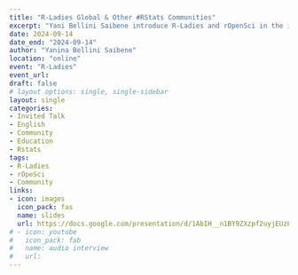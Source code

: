 ```yaml
---
title: "R-Ladies Global & Other #RStats Communities"
excerpt: "Yani Bellini Saibene introduce R-Ladies and rOpenSci in the inagural event of R-Ladies Kumasi & Cape Coast in Ghana"
date: 2024-09-14
date_end: "2024-09-14"
author: "Yanina Bellini Saibene"
location: "online"
event: "R-Ladies"
event_url: 
draft: false
# layout options: single, single-sidebar
layout: single
categories:
- Invited Talk
- English
- Community
- Education
- Rstats
tags:
- R-Ladies
- rOpeSci
- Community
links:
- icon: images
  icon_pack: fas
  name: slides 
  url: https://docs.google.com/presentation/d/1AbIH__n1BY9ZXzpf2uyjEUzLnEl6B4Th3JzqmTstTfA/edit?usp=sharing
# - icon: youtube
#   icon_pack: fab
#   name: audio interview 
#   url: 
---
```


